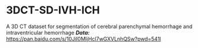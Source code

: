 # 3DCT-SD-IVH-ICH
A 3D CT dataset for segmentation of cerebral parenchymal hemorrhage and intraventricular hemorrhage
***Data:*** https://pan.baidu.com/s/10JiI0MIjHcl7wGXVLnhQSw?pwd=541l
